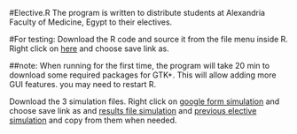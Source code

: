 #Elective.R
The program is written to distribute students at Alexandria Faculty of Medicine, Egypt to their electives.

#For testing:
Download the R code and source it from the file menu inside R. Right click on [here](https://raw.githubusercontent.com/ahmedelmahy/elective/master/elective.R) and choose save link as.

##note:
When running for the first time, the program will take 20 min to download some required packages for GTK+. This will allow adding more GUI features. you may need to restart R.

Download the 3 simulation files. Right click on [google form simulation](https://raw.githubusercontent.com/ahmedelmahy/elective/master/google_form_simulation.csv) and choose save link as and [results file simulation](https://github.com/ahmedelmahy/elective/raw/master/results_file_simulation.xlsx) and [previous elective simulation](https://github.com/ahmedelmahy/elective/raw/master/previous_elective_simulation.xlsx) and copy from them when needed.